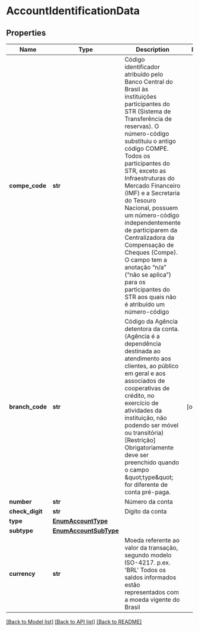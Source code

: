 # AccountIdentificationData

## Properties
Name | Type | Description | Notes
------------ | ------------- | ------------- | -------------
**compe_code** | **str** | Código identificador atribuído pelo Banco Central do Brasil às instituições participantes do STR (Sistema de Transferência de reservas). O número-código substituiu o antigo código COMPE. Todos os participantes do STR, exceto as Infraestruturas do Mercado Financeiro (IMF) e a Secretaria do Tesouro Nacional, possuem um número-código independentemente de participarem da Centralizadora da Compensação de Cheques (Compe). O campo tem a anotação “n/a” (“não se aplica”) para os participantes do STR aos quais não é atribuído um número-código | 
**branch_code** | **str** | Código da Agência detentora da conta. (Agência é a dependência destinada ao atendimento aos clientes, ao público em geral e aos associados de cooperativas de crédito, no exercício de atividades da instituição, não podendo ser móvel ou transitória)  [Restrição] Obrigatoriamente deve ser preenchido quando o campo \&quot;type\&quot; for diferente de conta pré-paga.  | [optional] 
**number** | **str** | Número da conta  | 
**check_digit** | **str** | Dígito da conta  | 
**type** | [**EnumAccountType**](EnumAccountType.md) |  | 
**subtype** | [**EnumAccountSubType**](EnumAccountSubType.md) |  | 
**currency** | **str** | Moeda referente ao valor da transação, segundo modelo ISO-4217. p.ex. &#x27;BRL&#x27;  Todos os saldos informados estão representados com a moeda vigente do Brasil  | 

[[Back to Model list]](../README.md#documentation-for-models) [[Back to API list]](../README.md#documentation-for-api-endpoints) [[Back to README]](../README.md)

